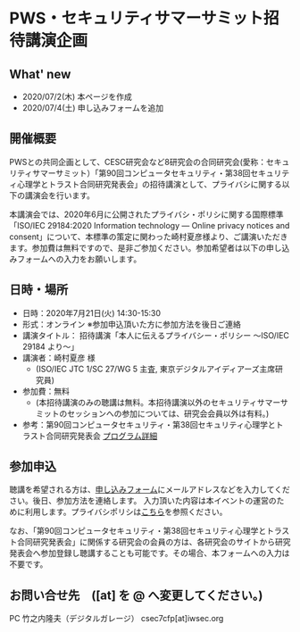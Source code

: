 # PWS・セキュリティサマーサミット招待講演企画
## What' new
- 2020/07/2(木) 本ページを作成
- 2020/07/4(土) 申し込みフォームを追加

## 開催概要
PWSとの共同企画として、CESC研究会など8研究会の合同研究会(愛称：セキュリティサマーサミット）「第90回コンピュータセキュリティ・第38回セキュリティ心理学とトラスト合同研究発表会」の招待講演として、プライバシに関する以下の講演会を行います。

本講演会では、2020年6月に公開されたプライバシ・ポリシに関する国際標準「ISO/IEC 29184:2020 Information technology — Online privacy notices and consent」について、本標準の策定に関わった崎村夏彦様より、ご講演いただきます。参加費は無料ですので、是非ご参加ください。参加希望者は以下の申し込みフォームへの入力をお願いします。

## 日時・場所
- 日時：2020年7月21日(火) 14:30-15:30
- 形式：オンライン ※参加申込頂いた方に参加方法を後日ご連絡
- 講演タイトル： 招待講演「本人に伝えるプライバシー・ポリシー ～ISO/IEC 29184 より～」
- 講演者：崎村夏彦 様
    - (ISO/IEC JTC 1/SC 27/WG 5 主査, 東京デジタルアイディアーズ主席研究員)
- 参加費：無料
    - (本招待講演のみの聴講は無料。本招待講演以外のセキュリティサマーサミットのセッションへの参加については、研究会会員以外は有料。)
- 参考：第90回コンピュータセキュリティ・第38回セキュリティ心理学とトラスト合同研究発表会 [プログラム詳細](https://www.ipsj.or.jp/kenkyukai/event/csec90spt38.html)

## 参加申込

聴講を希望される方は、[申し込みフォーム](https://forms.gle/6wboCQTgayu9dJSJ7)にメールアドレスなどを入力してください。後日、参加方法を連絡します。
入力頂いた内容は本イベントの運営のために利用します。プライバシポリシは[こちら](http://www.ipsj.or.jp/privacypolicy.html)を参照ください。

なお、「第90回コンピュータセキュリティ・第38回セキュリティ心理学とトラスト合同研究発表会」に関係する研究会の会員の方は、各研究会のサイトから研究発表会へ参加登録し聴講することも可能です。その場合、本フォームへの入力は不要です。

## お問い合せ先　([at] を @ へ変更してください。)
PC 竹之内隆夫（デジタルガレージ） csec7cfp[at]iwsec.org
